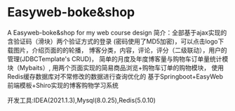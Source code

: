# Easyweb-boke&shop
A Easyweb-boke&shop for my web course design
简介：全部基于ajax实现的含验证码（滑块）两个验证方式的登录
(密码使用了MD5加密)，可以点击logo下载图片，介绍页面的的轮播，
博客分类，内容，评论，评分（二级联动），用户的管理(JDBCTemplate's CRUD)，
简单的月度及年度博客量与购物车订单量统计模块（Mybaits）,
用两个页面实现的简易商品浏览+购物车订单的购物模块，
使用Redis缓存数据库对不常修改的数据进行查询优化的
基于Springboot+EasyWeb前端模板+Shiro实现的博客购物学习系统

开发工具:IDEA(2021.1.3),Mysql(8.0.25),Redis(5.0.10)
